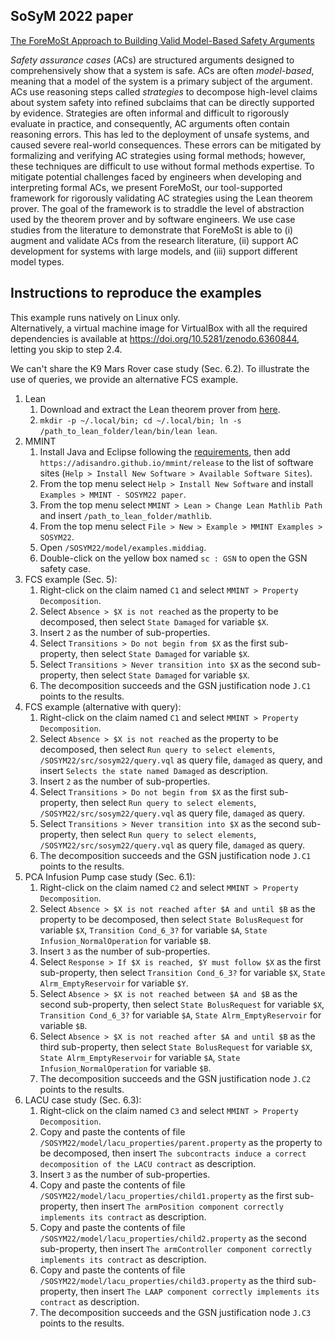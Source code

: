 ## SoSyM 2022 paper

[The ForeMoSt Approach to Building Valid Model-Based Safety Arguments](https://doi.org/10.1007/s10270-022-01063-4)

*Safety assurance cases* (ACs) are structured arguments designed to comprehensively show that a system is safe. ACs are often *model-based*, meaning that a model of the system is a primary subject of the argument. ACs use reasoning steps called *strategies* to decompose high-level claims about system safety into refined subclaims that can be directly supported by evidence. Strategies are often informal and difficult to rigorously evaluate in practice, and consequently, AC arguments often contain reasoning errors. This has led to the deployment of unsafe systems, and caused severe real-world consequences. These errors can be mitigated by formalizing and verifying AC strategies using formal methods; however, these techniques are difficult to use without formal methods expertise. To mitigate potential challenges faced by engineers when developing and interpreting formal ACs, we present ForeMoSt, our tool-supported framework for rigorously validating AC strategies using the Lean theorem prover. The goal of the framework is to straddle the level of abstraction used by the theorem prover and by software engineers. We use case studies from the literature to demonstrate that ForeMoSt is able to (i) augment and validate ACs from the research literature, (ii) support AC development for systems with large models, and (iii) support different model types.

## Instructions to reproduce the examples

This example runs natively on Linux only.  
Alternatively, a virtual machine image for VirtualBox with all the required dependencies is available at <https://doi.org/10.5281/zenodo.6360844>, letting you skip to step 2.4.

We can't share the K9 Mars Rover case study (Sec. 6.2). To illustrate the use of queries, we provide an alternative FCS example.

1. Lean
    1. Download and extract the Lean theorem prover from [here](https://oleanstorage.azureedge.net/releases/bundles/trylean_linux.tar.gz).
    2. `mkdir -p ~/.local/bin; cd ~/.local/bin; ln -s /path_to_lean_folder/lean/bin/lean lean`.
2. MMINT
    1. Install Java and Eclipse following the [requirements](/README.md#requirements), then add `https://adisandro.github.io/mmint/release` to the list of software sites (`Help > Install New Software > Available Software Sites`).
    2. From the top menu select `Help > Install New Software` and install `Examples > MMINT - SOSYM22 paper`.
    3. From the top menu select `MMINT > Lean > Change Lean Mathlib Path` and insert `/path_to_lean_folder/mathlib`.
    4. From the top menu select `File > New > Example > MMINT Examples > SOSYM22`.
    5. Open `/SOSYM22/model/examples.middiag`.
    6. Double-click on the yellow box named `sc : GSN` to open the GSN safety case.
3. FCS example (Sec. 5):
    1. Right-click on the claim named `C1` and select `MMINT > Property Decomposition`.
    2. Select `Absence > $X is not reached` as the property to be decomposed, then select `State Damaged` for variable `$X`.
    3. Insert `2` as the number of sub-properties.
    4. Select `Transitions > Do not begin from $X` as the first sub-property, then select `State Damaged` for variable `$X`.
    5. Select `Transitions > Never transition into $X` as the second sub-property, then select `State Damaged` for variable `$X`.
    6. The decomposition succeeds and the GSN justification node `J.C1` points to the results.
4. FCS example (alternative with query):
    1. Right-click on the claim named `C1` and select `MMINT > Property Decomposition`.
    2. Select `Absence > $X is not reached` as the property to be decomposed, then select `Run query to select elements`, `/SOSYM22/src/sosym22/query.vql` as query file, `damaged` as query, and insert `Selects the state named Damaged` as description.
    3. Insert `2` as the number of sub-properties.
    4. Select `Transitions > Do not begin from $X` as the first sub-property, then select `Run query to select elements`, `/SOSYM22/src/sosym22/query.vql` as query file, `damaged` as query.
    5. Select `Transitions > Never transition into $X` as the second sub-property, then select `Run query to select elements`, `/SOSYM22/src/sosym22/query.vql` as query file, `damaged` as query.
    6. The decomposition succeeds and the GSN justification node `J.C1` points to the results.
5. PCA Infusion Pump case study (Sec. 6.1):
    1. Right-click on the claim named `C2` and select `MMINT > Property Decomposition`.
    2. Select `Absence > $X is not reached after $A and until $B` as the property to be decomposed, then select `State BolusRequest` for variable `$X`, `Transition Cond_6_3?` for variable `$A`, `State Infusion_NormalOperation` for variable `$B`.
    3. Insert `3` as the number of sub-properties.
    4. Select `Response > If $X is reached, $Y must follow $X` as the first sub-property, then select `Transition Cond_6_3?` for variable `$X`, `State Alrm_EmptyReservoir` for variable `$Y`.
    5. Select `Absence > $X is not reached between $A and $B` as the second sub-property, then select `State BolusRequest` for variable `$X`, `Transition Cond_6_3?` for variable `$A`, `State Alrm_EmptyReservoir` for variable `$B`.
    6. Select `Absence > $X is not reached after $A and until $B` as the third sub-property, then select `State BolusRequest` for variable `$X`, `State Alrm_EmptyReservoir` for variable `$A`, `State Infusion_NormalOperation` for variable `$B`.
    7. The decomposition succeeds and the GSN justification node `J.C2` points to the results.
6. LACU case study (Sec. 6.3):
    1. Right-click on the claim named `C3` and select `MMINT > Property Decomposition`.
    2. Copy and paste the contents of file `/SOSYM22/model/lacu_properties/parent.property` as the property to be decomposed, then insert `The subcontracts induce a correct decomposition of the LACU contract` as description.
    3. Insert `3` as the number of sub-properties.
    4. Copy and paste the contents of file `/SOSYM22/model/lacu_properties/child1.property` as the first sub-property, then insert `The armPosition component correctly implements its contract` as description.
    5. Copy and paste the contents of file `/SOSYM22/model/lacu_properties/child2.property` as the second sub-property, then insert `The armController component correctly implements its contract` as description.
    6. Copy and paste the contents of file `/SOSYM22/model/lacu_properties/child3.property` as the third sub-property, then insert `The LAAP component correctly implements its contract` as description.
    7. The decomposition succeeds and the GSN justification node `J.C3` points to the results.
